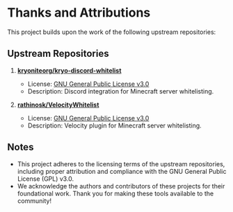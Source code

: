 # Thanks and Attributions

This project builds upon the work of the following upstream repositories:

## Upstream Repositories
1. **[kryoniteorg/kryo-discord-whitelist](https://github.com/kryoniteorg/kryo-discord-whitelist)**
   - License: [GNU General Public License v3.0](https://opensource.org/licenses/GPL-3.0)
   - Description: Discord integration for Minecraft server whitelisting.

2. **[rathinosk/VelocityWhitelist](https://github.com/rathinosk/VelocityWhitelist)**
   - License: [GNU General Public License v3.0](https://opensource.org/licenses/GPL-3.0)
   - Description: Velocity plugin for Minecraft server whitelisting.

## Notes
- This project adheres to the licensing terms of the upstream repositories, including proper attribution and compliance with the GNU General Public License (GPL) v3.0.
- We acknowledge the authors and contributors of these projects for their foundational work. Thank you for making these tools available to the community!